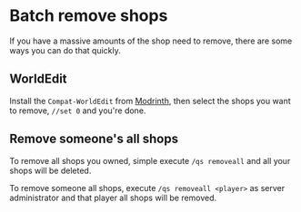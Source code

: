 # Batch remove shops

If you have a massive amounts of the shop need to remove, there are some ways you can do that quickly.

## WorldEdit

Install the `Compat-WorldEdit` from [Modrinth](https://modrinth.com/plugin/quickshop-hikari/), then select the shops you want to remove, `//set 0` and you're done.

## Remove someone's all shops

To remove all shops you owned, simple execute `/qs removeall` and all your shops will be deleted.

To remove someone all shops, execute `/qs removeall <player>` as server administrator and that player all shops will be removed.
